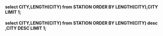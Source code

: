 #### select CITY,LENGTH(CITY) from STATION ORDER BY LENGTH(CITY),CITY LIMIT 1;

#### select CITY,LENGTH(CITY) from STATION ORDER BY LENGTH(CITY) desc ,CITY DESC LIMIT 1;
